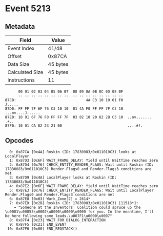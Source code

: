 # Event 5213

## Metadata

| Field           | Value    |
|-----------------|----------|
| Event Index     | 41/48    |
| Offset          | 0x87CA   |
| Data Size       | 45 bytes |
| Calculated Size | 45 bytes |
| Instructions    | 11       |

```
      00 01 02 03 04 05 06 07  08 09 0A 0B 0C 0D 0E 0F
      -- -- -- -- -- -- -- --  -- -- -- -- -- -- -- --
87C0:                                4A C3 10 10 01 F0            J.....
87D0: FF FF 7F 6F 76 C3 10 10  01 4A F0 FF FF 7F C3 10  ...ov....J......
87E0: 10 01 6F 76 F0 FF FF 7F  03 02 10 20 82 2B C3 10  ..ov....... .+..
87F0: 10 01 CA 82 23 21 00                              ....#!.         
```

## Opcodes

```
  0: 0x87CA [0x4A] Roskin (ID: 17830083/0x011010C3) looks at LocalPlayer
  1: 0x87D3 [0x6F] WAIT_FRAME_DELAY: Yield until WaitTime reaches zero
  2: 0x87D4 [0x76] CHECK_ENTITY_RENDER_FLAGS: Wait until Roskin (ID: 17830083/0x011010C3) Render.Flags0 and Render.Flags3 conditions are met
  3: 0x87D9 [0x4A] LocalPlayer looks at Roskin (ID: 17830083/0x011010C3)
  4: 0x87E2 [0x6F] WAIT_FRAME_DELAY: Yield until WaitTime reaches zero
  5: 0x87E3 [0x76] CHECK_ENTITY_RENDER_FLAGS: Wait until LocalPlayer Render.Flags0 and Render.Flags3 conditions are met
  6: 0x87E8 [0x03] Work_Zone[2] = 2614*
  7: 0x87ED [0x2B] Roskin (ID: 17830083/0x011010C3) [11518*]:
    → "Someone at the Inventors' Coalition could spruce up the \u0001\u00053\u0002\u0000\u0000\u0000 for you. In the meantime, I'll be here following some leads.\u007F1\u0000\u0007"
  8: 0x87F4 [0x23] WAIT_FOR_DIALOG_INTERACTION
  9: 0x87F5 [0x21] END_EVENT
 10: 0x87F6 [0x00] END_REQSTACK()
```
